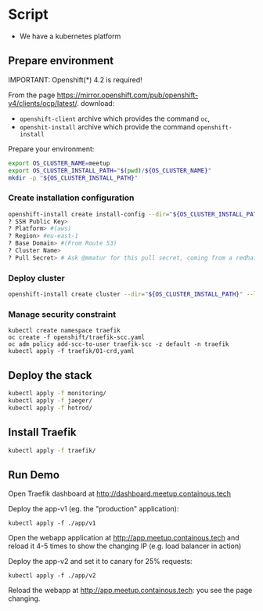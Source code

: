 
# Script

- We have a kubernetes platform

## Prepare environment

IMPORTANT: Openshift(*) 4.2 is required!

From the page <https://mirror.openshift.com/pub/openshift-v4/clients/ocp/latest/>. download:

- `openshift-client` archive which provides the command `oc`,
- `openshit-install` archive which provide the command `openshift-install`

Prepare your environment:

```bash
export OS_CLUSTER_NAME=meetup
export OS_CLUSTER_INSTALL_PATH="$(pwd)/${OS_CLUSTER_NAME}"
mkdir -p "${OS_CLUSTER_INSTALL_PATH}"
```

### Create installation configuration

```bash
openshift-install create install-config --dir="${OS_CLUSTER_INSTALL_PATH}"
? SSH Public Key>
? Platform> #(aws)
? Region> #eu-east-1
? Base Domain> #(From Route 53)
? Cluster Name>
? Pull Secret> # Ask @mmatur for this pull secret, coming from a redhat account
```

### Deploy cluster

```bash
openshift-install create cluster --dir="${OS_CLUSTER_INSTALL_PATH}" --log-level debug
```

### Manage security constraint

```
kubectl create namespace traefik
oc create -f openshift/traefik-scc.yaml
oc adm policy add-scc-to-user traefik-scc -z default -n traefik
kubectl apply -f traefik/01-crd,yaml
```

## Deploy the stack

```bash
kubectl apply -f monitoring/
kubectl apply -f jaeger/
kubectl apply -f hotrod/
```

## Install Traefik

```bash
kubectl apply -f traefik/
```

## Run Demo

Open Traefik dashboard at <http://dashboard.meetup.containous.tech>

Deploy the app-v1 (eg. the "production" application):

```
kubectl apply -f ./app/v1
```

Open the webapp application at <http://app.meetup.containous.tech> and reload it 4-5 times to show the changing IP (e.g. load balancer in action)

Deploy the app-v2 and set it to canary for 25% requests:


```
kubectl apply -f ./app/v2
```

Reload the webapp at <http://app.meetup.containous.tech>: you see the page changing.
